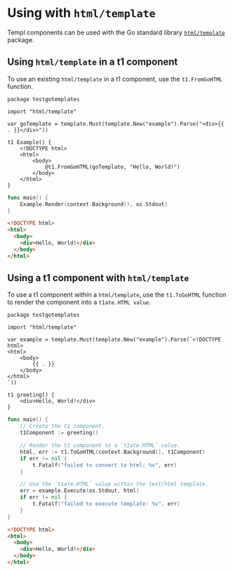 # Using with `html/template`

Templ components can be used with the Go standard library [`html/template`](https://pkg.go.dev/html/template) package.

## Using `html/template` in a t1 component

To use an existing `html/template` in a t1 component, use the `t1.FromGoHTML` function.

```t1 title="component.t1"
package testgotemplates

import "html/template"

var goTemplate = template.Must(template.New("example").Parse("<div>{{ . }}</div>"))

t1 Example() {
	<!DOCTYPE html>
	<html>
		<body>
			@t1.FromGoHTML(goTemplate, "Hello, World!")
		</body>
	</html>
}
```

```go title="main.go"
func main() {
	Example.Render(context.Background(), os.Stdout)
}
```

```html title="Output"
<!DOCTYPE html>
<html>
  <body>
    <div>Hello, World!</div>
  </body>
</html>
```

## Using a t1 component with `html/template`

To use a t1 component within a `html/template`, use the `t1.ToGoHTML` function to render the component into a `t1ate.HTML value`.

```t1 title="component.html"
package testgotemplates

import "html/template"

var example = template.Must(template.New("example").Parse(`<!DOCTYPE html>
<html>
	<body>
		{{ . }}
	</body>
</html>
`))

t1 greeting() {
	<div>Hello, World!</div>
}
```

```go title="main.go"
func main() {
	// Create the t1 component.
	t1Component := greeting()

	// Render the t1 component to a `t1ate.HTML` value.
	html, err := t1.ToGoHTML(context.Background(), t1Component)
	if err != nil {
		t.Fatalf("failed to convert to html: %v", err)
	}

	// Use the `t1ate.HTML` value within the text/html template.
	err = example.Execute(os.Stdout, html)
	if err != nil {
		t.Fatalf("failed to execute template: %v", err)
	}
}
```

```html title="Output"
<!DOCTYPE html>
<html>
  <body>
    <div>Hello, World!</div>
  </body>
</html>
```
